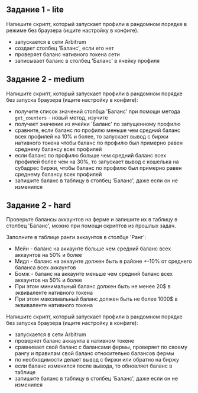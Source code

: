 ## Задание 1 - lite
Напишите скрипт, который запускает профили в рандомном порядке в режиме без браузера (ищите настройку в конфиге).
- запускается в сети Arbitrum
- создает столбец 'Баланс', если его нет
- проверяет баланс нативного токена сети
- записывает баланс в столбец 'Баланс' в ячейку профиля


## Задание 2 - medium

Напишите скрипт, который запускает профили в рандомном порядке без запуска браузера (ищите настройку в конфиге):
- получите список значений столбца 'Баланс' при помощи метода `get_counters` - новый метод, изучите
- получает значение из ячейки 'Баланс' по запущенному профилю
- сравните, если баланс по профилю меньше чем средний баланс всех профилей на 10% и более, то запускает вывод
  с биржи нативного токена чтобы баланс по профилю был примерно равен среднему балансу всех профилей
- если баланс по профилю больше чем средний баланс всех профилей более чем на 30%, то запускает вывод с кошелька
  на субадрес биржи, чтобы баланс по профилю был примерно равен среднему балансу всех профилей
- запишите баланс в таблицу в столбец 'Баланс', даже если он не изменился


## Задание 2 - hard

Проверьте балансы аккаунтов на ферме и запишите их в таблицу в столбец 'Баланс', можно при помощи скриптов из прошлых задач.

Заполните в таблице ранги аккаунтов в столбце 'Ранг':
- Мейн - баланс на аккаунте больше чем средний баланс всех аккаунтов на 50% и более
- Мидл - баланс на аккаунте должен быть в районе +-10% от среднего баланса всех аккаунтов
- Бомж - баланс на аккаунте меньше чем средний баланс всех аккаунтов на 50% и более
- При этом минимальный баланс должен быть не менее 20$ в эквиваленте нативного токена
- При этом максимальный баланс должен быть не более 1000$ в эквиваленте нативного токена

Напишите скрипт, который запускает профили в рандомном порядке без запуска браузера (ищите настройку в конфиге):
- запускается в сети Arbitrum
- проверяет баланс аккаунта в нативном токене 
- сравнивает свой баланс с балансами фермы, проверяет по своему рангу и правилам свой баланс относительно балансов фермы
- по необходимости делает вывод с биржи или обратно на биржу
- если баланс изменился после вывода, то обновляет баланс в таблице
- запишите баланс в таблицу в столбец 'Баланс', даже если он не изменился



